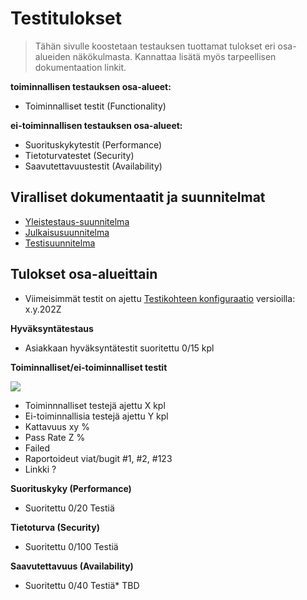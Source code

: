 # Testitulokset

> Tähän sivulle koostetaan testauksen tuottamat tulokset eri osa-alueiden näkökulmasta. 
> Kannattaa lisätä myös tarpeellisen dokumentaation linkit.

**toiminnallisen testauksen osa-alueet:**

* Toiminnalliset testit (Functionality)

**ei-toiminnallisen testauksen osa-alueet:** 

* Suorituskykytestit (Performance)
* Tietoturvatestet (Security)
* Saavutettavuustestit (Availability)

## Viralliset dokumentaatit ja suunnitelmat

* [Yleistestaus-suunnitelma]()
* [Julkaisusuunnitelma]()
* [Testisuunnitelma]()

## Tulokset osa-alueittain 

* Viimeisimmät testit on ajettu [Testikohteen konfiguraatio]() versioilla:  x.y.202Z

**Hyväksyntätestaus**

* Asiakkaan hyväksyntätestit suoritettu 0/15 kpl


**Toiminnalliset/ei-toiminnalliset testit**

![](https://gitlab.labranet.jamk.fi/jamkit/project-templates/opf-core-template-v2/-/raw/master/dokumentit/50-Testaushallinta/Results-demo.PNG?inline=false)

* Toiminnnalliset testejä ajettu X kpl
* Ei-toiminnallisia testejä ajettu Y kpl
* Kattavuus xy %
* Pass Rate Z %
* Failed 
* Raportoideut viat/bugit #1, #2, #123 
* Linkki ?

**Suorituskyky (Performance)**

* Suoritettu 0/20 Testiä

**Tietoturva (Security)** 

* Suoritettu 0/100 Testiä

**Saavutettavuus (Availability)**

* Suoritettu 0/40 Testiä* TBD

